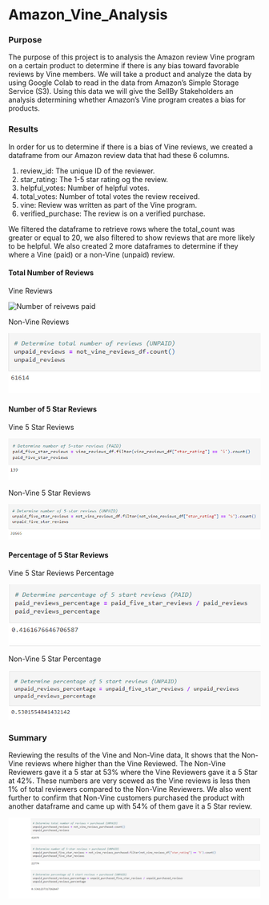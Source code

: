 # Amazon_Vine_Analysis

### Purpose

The purpose of this project is to analysis the Amazon review Vine program on a certain product to determine if there is any bias toward favorable reviews by Vine members. We will take a product and analyze the data by using Google Colab to read in the data from Amazon’s Simple Storage Service (S3). Using this data we will give the SellBy Stakeholders an analysis determining whether Amazon’s Vine program creates a bias for products.

### Results

In order for us to determine if there is a bias of Vine reviews, we created a dataframe from our Amazon review data that had these 6 columns.

  1. review_id: The unique ID of the reviewer.
  2. star_rating: The 1-5 star rating og the review.
  3. helpful_votes: Number of helpful votes.
  4. total_votes: Number of total votes the review received.
  5. vine: Review was written as part of the Vine program.
  6. verified_purchase: The review is on a verified purchase.
  
We filtered the dataframe to retrieve rows where the total_count was greater or equal to 20, we also filtered to show reviews that are more likely to be helpful. We also created 2 more dataframes to determine if they where a Vine (paid) or a non-Vine (unpaid) review.

#### Total Number of Reviews

Vine Reviews

![Number of reivews paid](https://user-images.githubusercontent.com/100821974/176732854-cabf8f5a-f03f-42d4-b845-53684844b601.png)

Non-Vine Reviews

![Number of reviews unpaid](https://github.com/Tony-Lew/Amazon_Vine_Analysis/blob/main/Resources/Number%20of%20%20reivews%20unpaid.png)

#### Number of 5 Star Reviews

Vine 5 Star Reviews

![Number of 5 star reviews paid](https://github.com/Tony-Lew/Amazon_Vine_Analysis/blob/main/Resources/Number%20of%205%20star%20reivews%20paid.png)

Non-Vine 5 Star Reviews

![Number of 5 star reviews unpaid](https://github.com/Tony-Lew/Amazon_Vine_Analysis/blob/main/Resources/Number%20of%205%20star%20reivews%20unpaid.png)

#### Percentage of 5 Star Reviews

Vine 5 Star Reviews Percentage

![Percentage of 5 star reivews paid](https://github.com/Tony-Lew/Amazon_Vine_Analysis/blob/main/Resources/Percentage%20of%205%20star%20reivews%20paid.png)

Non-Vine 5 Star Percentage

![Percentage of 5 star unpaid](https://github.com/Tony-Lew/Amazon_Vine_Analysis/blob/main/Resources/Percentage%20of%205%20star%20unpaid.png)

### Summary

Reviewing the results of the Vine and Non-Vine data, It shows that the Non-Vine reviews where higher than the Vine Reviewed. The Non-Vine Reviewers gave it a 5 star at 53% where the Vine Reviewers gave it a 5 Star at 42%. These numbers are very scewed as the Vine reviews is less then 1% of total reviewers compared to the Non-Vine Reviewers. We also went further to confirm that Non-Vine customers purchased the product with another dataframe and came up with 54% of them gave it a 5 Star review.

![Varified puchase Non Paid](https://github.com/Tony-Lew/Amazon_Vine_Analysis/blob/main/Resources/Varified%20puchase%20Non%20Paid.png)

